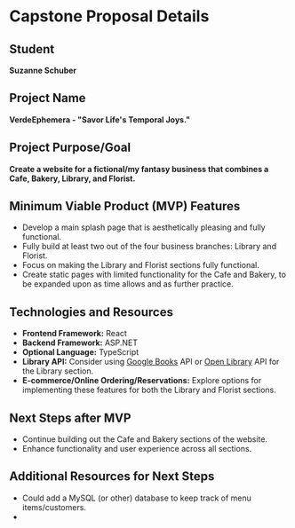 # Capstone Proposal Details

## Student
**Suzanne Schuber** 

## Project Name
**VerdeEphemera - "Savor Life's Temporal Joys."** 

## Project Purpose/Goal
**Create a website for a fictional/my fantasy business that combines a Cafe, Bakery, Library, and Florist.** 

## Minimum Viable Product (MVP) Features
- Develop a main splash page that is aesthetically pleasing and fully functional.
- Fully build at least two out of the four business branches: Library and Florist.
- Focus on making the Library and Florist sections fully functional.
- Create static pages with limited functionality for the Cafe and Bakery, to be expanded upon as time allows and as further practice.

## Technologies and Resources
- **Frontend Framework:** React
- **Backend Framework:** ASP.NET
- **Optional Language:** TypeScript
- **Library API:** Consider using [Google Books](https://developers.google.com/books) API or [Open Library](https://openlibrary.org/developers/api) API for the Library section.
- **E-commerce/Online Ordering/Reservations:** Explore options for implementing these features for both the Library and Florist sections.

## Next Steps after MVP
- Continue building out the Cafe and Bakery sections of the website.
- Enhance functionality and user experience across all sections.

## Additional Resources for Next Steps
- Could add a MySQL (or other) database to keep track of menu items/customers.
- 


